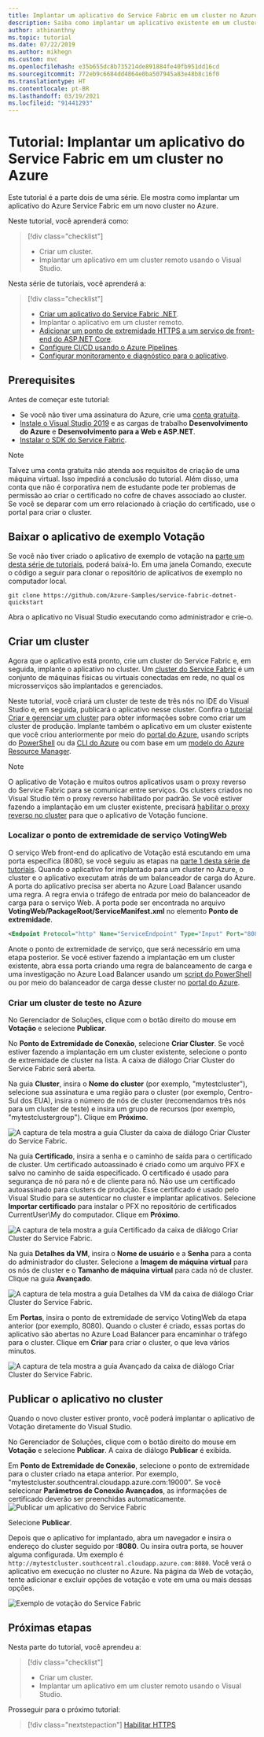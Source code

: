 ```yaml
---
title: Implantar um aplicativo do Service Fabric em um cluster no Azure
description: Saiba como implantar um aplicativo existente em um cluster recém-criado do Azure Service Fabric por meio do Visual Studio.
author: athinanthny
ms.topic: tutorial
ms.date: 07/22/2019
ms.author: mikhegn
ms.custom: mvc
ms.openlocfilehash: e35b655dc8b735214de891884fe40fb951dd16cd
ms.sourcegitcommit: 772eb9c6684dd4864e0ba507945a83e48b8c16f0
ms.translationtype: HT
ms.contentlocale: pt-BR
ms.lasthandoff: 03/19/2021
ms.locfileid: "91441293"
---
```

# <a name="tutorial-deploy-a-service-fabric-application-to-a-cluster-in-azure"></a>Tutorial: Implantar um aplicativo do Service Fabric em um cluster no Azure

Este tutorial é a parte dois de uma série. Ele mostra como implantar um aplicativo do Azure Service Fabric em um novo cluster no Azure.

Neste tutorial, você aprenderá como:
> [!div class="checklist"]
> * Criar um cluster.
> * Implantar um aplicativo em um cluster remoto usando o Visual Studio.

Nesta série de tutoriais, você aprenderá a:
> [!div class="checklist"]
> * [Criar um aplicativo do Service Fabric .NET](service-fabric-tutorial-create-dotnet-app.md).
> * Implantar o aplicativo em um cluster remoto.
> * [Adicionar um ponto de extremidade HTTPS a um serviço de front-end do ASP.NET Core](service-fabric-tutorial-dotnet-app-enable-https-endpoint.md).
> * [Configure CI/CD usando o Azure Pipelines](service-fabric-tutorial-deploy-app-with-cicd-vsts.md).
> * [Configurar monitoramento e diagnóstico para o aplicativo](service-fabric-tutorial-monitoring-aspnet.md).

## <a name="prerequisites"></a>Prerequisites

Antes de começar este tutorial:

* Se você não tiver uma assinatura do Azure, crie uma [conta gratuita](https://azure.microsoft.com/free/?WT.mc_id=A261C142F).
* [Instale o Visual Studio 2019](https://www.visualstudio.com/) e as cargas de trabalho **Desenvolvimento do Azure** e **Desenvolvimento para a Web e ASP.NET**.
* [Instalar o SDK do Service Fabric](service-fabric-get-started.md).

> [!NOTE]
> Talvez uma conta gratuita não atenda aos requisitos de criação de uma máquina virtual. Isso impedirá a conclusão do tutorial. Além disso, uma conta que não é corporativa nem de estudante pode ter problemas de permissão ao criar o certificado no cofre de chaves associado ao cluster. Se você se deparar com um erro relacionado à criação do certificado, use o portal para criar o cluster. 

## <a name="download-the-voting-sample-application"></a>Baixar o aplicativo de exemplo Votação

Se você não tiver criado o aplicativo de exemplo de votação na [parte um desta série de tutoriais](service-fabric-tutorial-create-dotnet-app.md), poderá baixá-lo. Em uma janela Comando, execute o código a seguir para clonar o repositório de aplicativos de exemplo no computador local.

```git
git clone https://github.com/Azure-Samples/service-fabric-dotnet-quickstart 
```

Abra o aplicativo no Visual Studio executando como administrador e crie-o.

## <a name="create-a-cluster"></a>Criar um cluster

Agora que o aplicativo está pronto, crie um cluster do Service Fabric e, em seguida, implante o aplicativo no cluster. Um [cluster do Service Fabric](./service-fabric-deploy-anywhere.md) é um conjunto de máquinas físicas ou virtuais conectadas em rede, no qual os microsserviços são implantados e gerenciados.

Neste tutorial, você criará um cluster de teste de três nós no IDE do Visual Studio e, em seguida, publicará o aplicativo nesse cluster. Confira o [tutorial Criar e gerenciar um cluster](service-fabric-tutorial-create-vnet-and-windows-cluster.md) para obter informações sobre como criar um cluster de produção. Implante também o aplicativo em um cluster existente que você criou anteriormente por meio do [portal do Azure](https://portal.azure.com), usando scripts do [PowerShell](./scripts/service-fabric-powershell-create-secure-cluster-cert.md) ou da [CLI do Azure](./scripts/cli-create-cluster.md) ou com base em um [modelo do Azure Resource Manager](service-fabric-tutorial-create-vnet-and-windows-cluster.md).

> [!NOTE]
> O aplicativo de Votação e muitos outros aplicativos usam o proxy reverso do Service Fabric para se comunicar entre serviços. Os clusters criados no Visual Studio têm o proxy reverso habilitado por padrão. Se você estiver fazendo a implantação em um cluster existente, precisará [habilitar o proxy reverso no cluster](service-fabric-reverseproxy-setup.md) para que o aplicativo de Votação funcione.


### <a name="find-the-votingweb-service-endpoint"></a>Localizar o ponto de extremidade de serviço VotingWeb

O serviço Web front-end do aplicativo de Votação está escutando em uma porta específica (8080, se você seguiu as etapas na [parte 1 desta série de tutoriais](service-fabric-tutorial-create-dotnet-app.md). Quando o aplicativo for implantado para um cluster no Azure, o cluster e o aplicativo executam atrás de um balanceador de carga do Azure. A porta do aplicativo precisa ser aberta no Azure Load Balancer usando uma regra. A regra envia o tráfego de entrada por meio do balanceador de carga para o serviço Web. A porta pode ser encontrada no arquivo **VotingWeb/PackageRoot/ServiceManifest.xml** no elemento **Ponto de extremidade**. 

```xml
<Endpoint Protocol="http" Name="ServiceEndpoint" Type="Input" Port="8080" />
```

Anote o ponto de extremidade de serviço, que será necessário em uma etapa posterior.  Se você estiver fazendo a implantação em um cluster existente, abra essa porta criando uma regra de balanceamento de carga e uma investigação no Azure Load Balancer usando um [script do PowerShell](./scripts/service-fabric-powershell-open-port-in-load-balancer.md) ou por meio do balanceador de carga desse cluster no [portal do Azure](https://portal.azure.com).

### <a name="create-a-test-cluster-in-azure"></a>Criar um cluster de teste no Azure
No Gerenciador de Soluções, clique com o botão direito do mouse em **Votação** e selecione **Publicar**.

No **Ponto de Extremidade de Conexão**, selecione **Criar Cluster**.  Se você estiver fazendo a implantação em um cluster existente, selecione o ponto de extremidade de cluster na lista.  A caixa de diálogo Criar Cluster do Service Fabric será aberta.

Na guia **Cluster**, insira o **Nome do cluster** (por exemplo, "mytestcluster"), selecione sua assinatura e uma região para o cluster (por exemplo, Centro-Sul dos EUA), insira o número de nós de cluster (recomendamos três nós para um cluster de teste) e insira um grupo de recursos (por exemplo, "mytestclustergroup"). Clique em **Próximo**.

![A captura de tela mostra a guia Cluster da caixa de diálogo Criar Cluster do Service Fabric.](./media/service-fabric-tutorial-deploy-app-to-party-cluster/create-cluster.png)

Na guia **Certificado**, insira a senha e o caminho de saída para o certificado de cluster. Um certificado autoassinado é criado como um arquivo PFX e salvo no caminho de saída especificado.  O certificado é usado para segurança de nó para nó e de cliente para nó.  Não use um certificado autoassinado para clusters de produção.  Esse certificado é usado pelo Visual Studio para se autenticar no cluster e implantar aplicativos. Selecione **Importar certificado** para instalar o PFX no repositório de certificados CurrentUser\My do computador.  Clique em **Próximo**.

![A captura de tela mostra a guia Certificado da caixa de diálogo Criar Cluster do Service Fabric.](./media/service-fabric-tutorial-deploy-app-to-party-cluster/certificate.png)

Na guia **Detalhes da VM**, insira o **Nome de usuário** e a **Senha** para a conta do administrador do cluster.  Selecione a **Imagem de máquina virtual** para os nós de cluster e o **Tamanho de máquina virtual** para cada nó de cluster.  Clique na guia **Avançado**.

![A captura de tela mostra a guia Detalhes da VM da caixa de diálogo Criar Cluster do Service Fabric.](./media/service-fabric-tutorial-deploy-app-to-party-cluster/vm-detail.png)

Em **Portas**, insira o ponto de extremidade de serviço VotingWeb da etapa anterior (por exemplo, 8080).  Quando o cluster é criado, essas portas do aplicativo são abertas no Azure Load Balancer para encaminhar o tráfego para o cluster.  Clique em **Criar** para criar o cluster, o que leva vários minutos.

![A captura de tela mostra a guia Avançado da caixa de diálogo Criar Cluster do Service Fabric.](./media/service-fabric-tutorial-deploy-app-to-party-cluster/advanced.png)

## <a name="publish-the-application-to-the-cluster"></a>Publicar o aplicativo no cluster

Quando o novo cluster estiver pronto, você poderá implantar o aplicativo de Votação diretamente do Visual Studio.

No Gerenciador de Soluções, clique com o botão direito do mouse em **Votação** e selecione **Publicar**. A caixa de diálogo **Publicar** é exibida.

Em **Ponto de Extremidade de Conexão**, selecione o ponto de extremidade para o cluster criado na etapa anterior.  Por exemplo, "mytestcluster.southcentral.cloudapp.azure.com:19000". Se você selecionar **Parâmetros de Conexão Avançados**, as informações de certificado deverão ser preenchidas automaticamente.  
![Publicar um aplicativo do Service Fabric](./media/service-fabric-tutorial-deploy-app-to-party-cluster/publish-app.png)

Selecione **Publicar**.

Depois que o aplicativo for implantado, abra um navegador e insira o endereço do cluster seguido por **:8080**. Ou insira outra porta, se houver alguma configurada. Um exemplo é `http://mytestcluster.southcentral.cloudapp.azure.com:8080`. Você verá o aplicativo em execução no cluster no Azure. Na página da Web de votação, tente adicionar e excluir opções de votação e vote em uma ou mais dessas opções.

![Exemplo de votação do Service Fabric](./media/service-fabric-tutorial-deploy-app-to-party-cluster/application-screenshot-new-azure.png)


## <a name="next-steps"></a>Próximas etapas
Nesta parte do tutorial, você aprendeu a:

> [!div class="checklist"]
> * Criar um cluster.
> * Implantar um aplicativo em um cluster remoto usando o Visual Studio.

Prosseguir para o próximo tutorial:
> [!div class="nextstepaction"]
> [Habilitar HTTPS](service-fabric-tutorial-dotnet-app-enable-https-endpoint.md)
